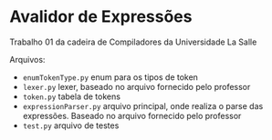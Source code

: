 # Avalidor de Expressões

Trabalho 01 da cadeira de Compiladores da Universidade La Salle

Arquivos: 

- `enumTokenType.py` enum para os tipos de token
- `lexer.py` lexer, baseado no arquivo fornecido pelo professor
- `token.py` tabela de tokens
- `expressionParser.py` arquivo principal, onde realiza o parse das expressões. Baseado no arquivo fornecido pelo professor
- `test.py` arquivo de testes